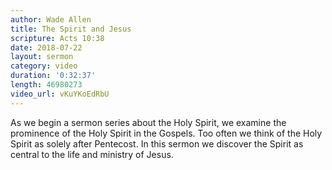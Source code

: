 ```yaml
---
author: Wade Allen
title: The Spirit and Jesus
scripture: Acts 10:38
date: 2018-07-22
layout: sermon
category: video
duration: '0:32:37' 
length: 46980273
video_url: vKuYKoEdRbU
---
```


As we begin a sermon series about the Holy Spirit, we examine the prominence of the Holy Spirit in the Gospels. Too often we think of the Holy Spirit as solely after Pentecost. In this sermon we discover the Spirit as central to the life and ministry of Jesus.
